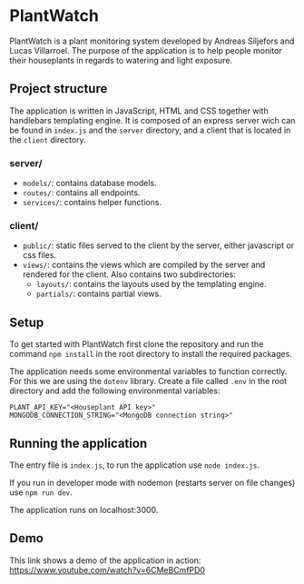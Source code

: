 # PlantWatch

PlantWatch is a plant monitoring system developed by Andreas Siljefors and Lucas Villarroel. The purpose of the application is to help people monitor their houseplants in regards to watering and light exposure.

## Project structure
The application is written in JavaScript, HTML and CSS together with handlebars templating engine. 
It is composed of an express server wich can be found in `index.js` and the `server` directory, and a client that is located in the `client` directory.

### server/

- `models/`: contains database models.
- `routes/`: contains all endpoints.
- `services/`: contains helper functions.

### client/

- `public/`: static files served to the client by the server, either javascript or css files.
- `views/`: contains the views which are compiled by the server and rendered for the client. Also contains two subdirectories:
  - `layouts/`: contains the layouts used by the templating engine.
  - `partials/`: contains partial views.


## Setup
To get started with PlantWatch first clone the repository and run the command `npm install` in the root directory to install the required packages.

The application needs some environmental variables to function correctly. For this we are using the `dotenv` library. Create a file called `.env` in the root directory and add the following environmental variables:

```
PLANT_API_KEY="<Houseplant API key>"
MONGODB_CONNECTION_STRING="<MongoDB connection string>"
```
## Running the application

The entry file is `index.js`, to run the application use `node index.js`. 

If you run in developer mode with nodemon (restarts server on file changes) use `npm run dev`.

The application runs on localhost:3000.


## Demo
This link shows a demo of the application in action:
https://www.youtube.com/watch?v=6CMeBCmfPD0
